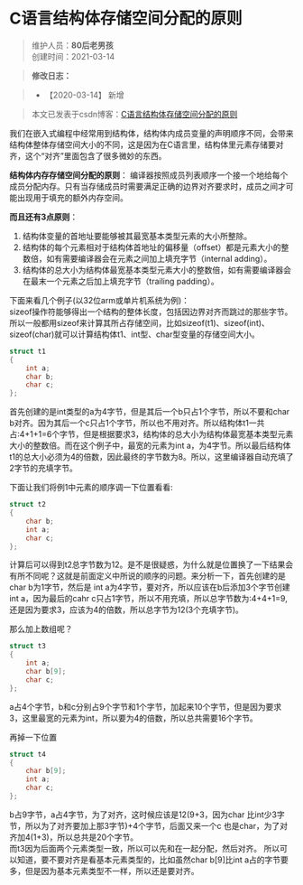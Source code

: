 # C语言结构体存储空间分配的原则
>维护人员：**80后老男孩**  
>创建时间：2021-03-14  

> **修改日志：**

> - 【2020-03-14】  新增

> 本文已发表于csdn博客：[C语言结构体存储空间分配的原则](https://blog.csdn.net/weixin_41034400/article/details/114801068)

我们在嵌入式编程中经常用到结构体，结构体内成员变量的声明顺序不同，会带来结构体整体存储空间大小的不同，这是因为在C语言里，结构体里元素存储要对齐，这个“对齐”里面包含了很多微妙的东西。

**结构体内存存储空间分配的原则**：
编译器按照成员列表顺序一个接一个地给每个成员分配内存。只有当存储成员时需要满足正确的边界对齐要求时，成员之间才可能出现用于填充的额外内存空间。

**而且还有3点原则**：

1. 结构体变量的首地址要能够被其最宽基本类型元素的大小所整除。
2. 结构体的每个元素相对于结构体首地址的偏移量（offset）都是元素大小的整数倍，如有需要编译器会在元素之间加上填充字节（internal adding）。
3. 结构体的总大小为结构体最宽基本类型元素大小的整数倍，如有需要编译器会在最末一个元素之后加上填充字节（trailing padding）。

下面来看几个例子(以32位arm或单片机系统为例)：  
sizeof操作符能够得出一个结构的整体长度，包括因边界对齐而跳过的那些字节。所以一般都用sizeof来计算其所占存储空间，比如sizeof(t1)、sizeof(int)、sizeof(char)就可以计算结构体t1、int型、char型变量的存储空间大小。

```c
struct t1
{
	int a;
	char b;
	char c;
};
```
首先创建的是int类型的a为4字节，但是其后一个b只占1个字节，所以不要和char b对齐。因为其后一个c只占1个字节，所以也不用对齐。所以结构体t1一共占:4+1+1=6个字节，但是根据要求3，结构体的总大小为结构体最宽基本类型元素大小的整数倍。而在这个例子中，最宽的元素为int a，为4字节。所以最后结构体t1的总大小必须为4的倍数，因此最终的字节数为8。所以，这里编译器自动充填了2字节的充填字节。

下面让我们将例1中元素的顺序调一下位置看看:
```c
struct t2
{
	char b;
	int a;
	char c;
};
```
计算后可以得到t2总字节数为12。是不是很疑惑，为什么就是位置换了一下结果会有所不同呢？这就是前面定义中所说的顺序的问题。来分析一下，首先创建的是 char b为1字节，然后是 int a为4字节，要对齐，所以应该在b后添加3个字节创建 int a，因为最后的cahr c只占1字节，所以不用充填，所以总字节数为:4+4+1=9,还是因为要求3，应该为4的倍数，所以总字节为12(3个充填字节)。

那么加上数组呢？
```c
struct t3
{
	int a;
	char b[9];
	char c;
};
```
a占4个字节，b和c分别占9个字节和1个字节，加起来10个字节，但是因为要求3，这里最宽的元素为int，所以要为4的倍数，所以总共需要16个字节。

再掉一下位置
```c
struct t4
{
	char b[9];
	int a;
	char c;
};
```
b占9字节，a占4字节，为了对齐，这时候应该是12(9+3，因为char 比int少3字节，所以为了对齐要加上那3字节)+4个字节，后面又来一个c 也是char，为了对齐加4(1+3)，所以总共是20个字节。  
而t3因为后面两个元素类型一致，所以可以先和在一起分配，然后对齐。
所以可以知道，要不要对齐是看基本元素类型的，比如虽然char b[9]比int a占的字节要多，但是因为基本元素类型不一样，所以还是要对齐。